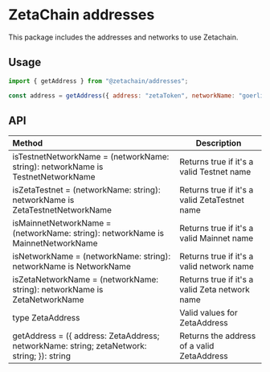 # ZetaChain addresses

This package includes the addresses and networks to use Zetachain.

## Usage

```js
import { getAddress } from "@zetachain/addresses";

const address = getAddress({ address: "zetaToken", networkName: "goerli", zetaNetwork:"athens" });
```

## API


| Method | Description |
| :---- | ------ |
| isTestnetNetworkName = (networkName: string): networkName is TestnetNetworkName | Returns true if it's a valid Testnet name |
| isZetaTestnet = (networkName: string): networkName is ZetaTestnetNetworkName | Returns true if it's a valid ZetaTestnet name |
| isMainnetNetworkName = (networkName: string): networkName is MainnetNetworkName | Returns true if it's a valid Mainnet name |
| isNetworkName = (networkName: string): networkName is NetworkName | Returns true if it's a valid network name |
| isZetaNetworkName = (networkName: string): networkName is ZetaNetworkName | Returns true if it's a valid Zeta network name |
| type ZetaAddress | Valid values for ZetaAddress |
| getAddress = ({ address: ZetaAddress; networkName: string; zetaNetwork: string; }): string  | Returns the address of a valid ZetaAddress |

```